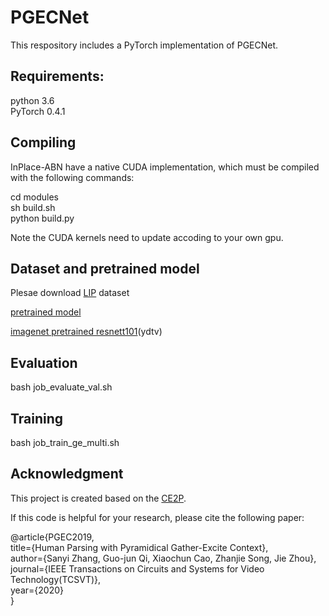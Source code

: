 # PGECNet
This respository includes a PyTorch implementation of PGECNet. 

## Requirements:<br>
python 3.6<br>
PyTorch 0.4.1<br>

## Compiling<br>
InPlace-ABN have a native CUDA implementation, which must be compiled with the following commands:<br>

cd modules<br>
sh build.sh<br>
python build.py<br>

Note the CUDA kernels need to update accoding to your own gpu.<br>

## Dataset and pretrained model<br>
Plesae download [LIP](http://sysu-hcp.net/lip/overview.php) dataset<br>

[pretrained model](https://tjueducn-my.sharepoint.com/personal/zhangsanyi_tju_edu_cn/_layouts/15/onedrive.aspx?id=%2Fpersonal%2Fzhangsanyi%5Ftju%5Fedu%5Fcn%2FDocuments%2FPGECNet%5Fcode%2Fsnapshots%5FPGECNet%2FPGECNet%5FLIP%5Ftrain%2Epth&parent=%2Fpersonal%2Fzhangsanyi%5Ftju%5Fedu%5Fcn%2FDocuments%2FPGECNet%5Fcode%2Fsnapshots%5FPGECNet&originalPath=aHR0cHM6Ly90anVlZHVjbi1teS5zaGFyZXBvaW50LmNvbS86dTovZy9wZXJzb25hbC96aGFuZ3NhbnlpX3RqdV9lZHVfY24vRVl1UG5VS0gtMlJFaU1IMmQ4S043dVVCMVpKalJDT2NSNXBZNHMwdVVGRnRUdz9ydGltZT1UYWNreTFMSDEwZw)

[imagenet pretrained resnett101](https://pan.baidu.com/s/1QVYDbcsr7mspHZHII0c0aQ)(ydtv)

## Evaluation<br>
bash job_evaluate_val.sh<br>

## Training<br>
bash job_train_ge_multi.sh<br>

## Acknowledgment  
This project is created based on the [CE2P](https://github.com/liutinglt/CE2P).

If this code is helpful for your research, please cite the following paper:

<p>
@article{PGEC2019,<br>
  title={Human Parsing with Pyramidical Gather-Excite Context},<br>
  author={Sanyi Zhang, Guo-jun Qi, Xiaochun Cao, Zhanjie Song, Jie Zhou},<br>
  journal={IEEE Transactions on Circuits and Systems for Video Technology(TCSVT)},<br>
  year={2020}<br>
}
  </p>
